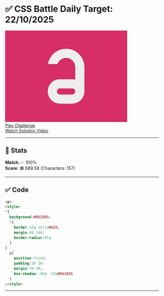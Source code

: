 # ✅ CSS Battle Daily Target: 22/10/2025

![Target](./images/22.png)  
[Play Challenge](https://cssbattle.dev/play/PzMePcB4kuRd0ZzD83TC)  
[Watch Solution Video](https://youtube.com/shorts/rbbaschIgXw)

---

## 🔢 Stats

**Match**: ✅ 100%  
**Score**: 🟢 689.58 (Characters: 157)

---

## ✅ Code

```html
<p>
<style>
*{
  background:#D62E65;
  *{
    border:32q solid#EEE;
    margin:60 140;
    border-radius:65q
  }
}
  p{
    position:fixed;
    padding:10 30;
    margin:70-30;
    box-shadow:-44q -53q#D62E65
  }
</style>

```

---

